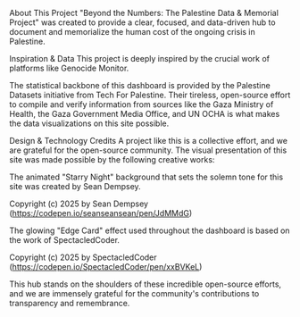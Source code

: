 About This Project
"Beyond the Numbers: The Palestine Data & Memorial Project" was created to provide a clear, focused, and data-driven hub to document and memorialize the human cost of the ongoing crisis in Palestine.

Inspiration & Data
This project is deeply inspired by the crucial work of platforms like Genocide Monitor.

The statistical backbone of this dashboard is provided by the Palestine Datasets initiative from Tech For Palestine. Their tireless, open-source effort to compile and verify information from sources like the Gaza Ministry of Health, the Gaza Government Media Office, and UN OCHA is what makes the data visualizations on this site possible.

Design & Technology Credits
A project like this is a collective effort, and we are grateful for the open-source community. The visual presentation of this site was made possible by the following creative works:

The animated "Starry Night" background that sets the solemn tone for this site was created by Sean Dempsey.

Copyright (c) 2025 by Sean Dempsey
(https://codepen.io/seanseansean/pen/JdMMdG)

The glowing "Edge Card" effect used throughout the dashboard is based on the work of SpectacledCoder.

Copyright (c) 2025 by SpectacledCoder
(https://codepen.io/SpectacledCoder/pen/xxBVKeL)

This hub stands on the shoulders of these incredible open-source efforts, and we are immensely grateful for the community's contributions to transparency and remembrance.